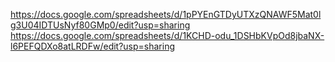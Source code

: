 https://docs.google.com/spreadsheets/d/1pPYEnGTDyUTXzQNAWF5Mat0lg3U04IDTUsNyf80GMp0/edit?usp=sharing
https://docs.google.com/spreadsheets/d/1KCHD-odu_1DSHbKVpOd8jbaNX-l6PEFQDXo8atLRDFw/edit?usp=sharing
